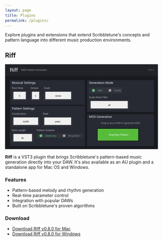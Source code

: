 ```yaml
---
layout: page
title: Plugins
permalink: /plugins/
---
```


Explore plugins and extensions that extend Scribbletune's concepts and pattern language into different music production environments.

## Riff

![Riff VST Plugin](/images/riff-v0.8.0.png)

**Riff** is a VST3 plugin that brings Scribbletune's pattern-based music generation directly into your DAW. It's also available as an AU plugin and a standalone app for Mac OS and Windows.

### Features

- Pattern-based melody and rhythm generation
- Real-time parameter control
- Integration with popular DAWs
- Built on Scribbletune's proven algorithms

### Download

- [Download Riff v0.8.0 for Mac](https://drive.google.com/file/d/1wPKkUUOQm4TvESknDTh9-nWHUUsZaW4Y/view?usp=drive_link)
- [Download Riff v0.8.0 for Windows](https://drive.google.com/file/d/16IbCYZZI2HeX7k0CqvLbnGL-SrFmma5X/view?usp=drive_link)
